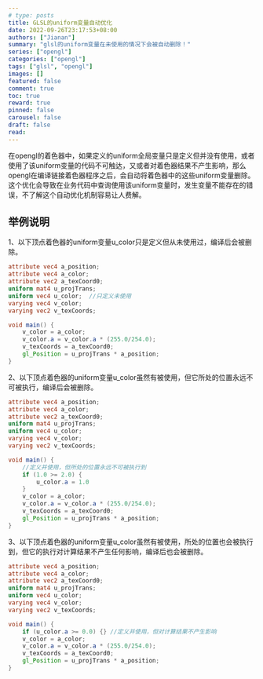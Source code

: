 ```yaml
---
# type: posts 
title: GLSL的uniform变量自动优化
date: 2022-09-26T23:17:53+08:00
authors: ["Jianan"]
summary: "glsl的uniform变量在未使用的情况下会被自动删除！"
series: ["opengl"]
categories: ["opengl"]
tags: ["glsl", "opengl"]
images: []
featured: false
comment: true
toc: true
reward: true
pinned: false
carousel: false
draft: false
read: 
---
```


在opengl的着色器中，如果定义的uniform全局变量只是定义但并没有使用，或者使用了该uniform变量的代码不可触达，又或者对着色器结果不产生影响，那么opengl在编译链接着色器程序之后，会自动将着色器中的这些uniform变量删除。  
这个优化会导致在业务代码中查询使用该uniform变量时，发生变量不能存在的错误，不了解这个自动优化机制容易让人费解。  
## 举例说明  
1、以下顶点着色器的uniform变量u_color只是定义但从未使用过，编译后会被删除。
```glsl
attribute vec4 a_position;
attribute vec4 a_color;
attribute vec2 a_texCoord0;
uniform mat4 u_projTrans;
uniform vec4 u_color;  //只定义未使用
varying vec4 v_color;
varying vec2 v_texCoords;

void main() {
    v_color = a_color;
    v_color.a = v_color.a * (255.0/254.0);
    v_texCoords = a_texCoord0;
    gl_Position = u_projTrans * a_position;
}
```
2、以下顶点着色器的uniform变量u_color虽然有被使用，但它所处的位置永远不可被执行，编译后会被删除。
```glsl
attribute vec4 a_position;
attribute vec4 a_color;
attribute vec2 a_texCoord0;
uniform mat4 u_projTrans;
uniform vec4 u_color;
varying vec4 v_color;
varying vec2 v_texCoords;

void main() {
    //定义并使用，但所处的位置永远不可被执行到
    if (1.0 >= 2.0) {
        u_color.a = 1.0
    } 
    v_color = a_color;
    v_color.a = v_color.a * (255.0/254.0);
    v_texCoords = a_texCoord0;
    gl_Position = u_projTrans * a_position;
}

```
3、以下顶点着色器的uniform变量u_color虽然有被使用，所处的位置也会被执行到，但它的执行对计算结果不产生任何影响，编译后也会被删除。
```glsl
attribute vec4 a_position;
attribute vec4 a_color;
attribute vec2 a_texCoord0;
uniform mat4 u_projTrans;
uniform vec4 u_color;
varying vec4 v_color;
varying vec2 v_texCoords;

void main() {
    if (u_color.a >= 0.0) {} //定义并使用，但对计算结果不产生影响
    v_color = a_color;
    v_color.a = v_color.a * (255.0/254.0);
    v_texCoords = a_texCoord0;
    gl_Position = u_projTrans * a_position;
}

```

